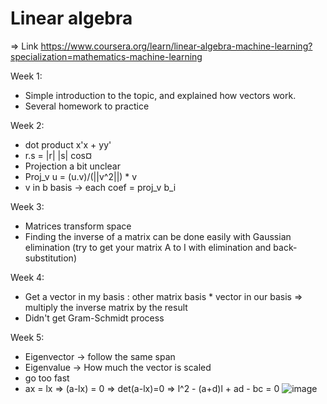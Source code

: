 # Linear algebra

=> Link <https://www.coursera.org/learn/linear-algebra-machine-learning?specialization=mathematics-machine-learning>

Week 1:

* Simple introduction to the topic, and explained how vectors work.
* Several homework to practice

Week 2:

* dot product x'x + yy'
* r.s = |r| |s| cos¤ 
* Projection a bit unclear
* Proj_v u = (u.v)/(||v^2||) * v
* v in b basis -> each coef = proj_v b_i

Week 3:
* Matrices transform space
* Finding the inverse of a matrix can be done easily with Gaussian elimination (try to get your matrix A to I with elimination and back-substitution)

Week 4:
* Get a vector in my basis : other matrix basis * vector in our basis => multiply the inverse matrix by the result
* Didn't get Gram-Schmidt process

Week 5:
* Eigenvector -> follow the same span
* Eigenvalue -> How much the vector is scaled
* go too fast
* ax = lx => (a-lx) = 0 => det(a-lx)=0 => l^2 - (a+d)l + ad - bc = 0
![image](https://user-images.githubusercontent.com/86613710/162640602-a9c9ece6-f537-4099-a51b-1c3744d4f3b8.png)
